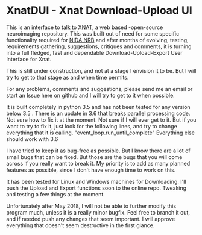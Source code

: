# XnatDUI - Xnat Download-Upload UI

This is an interface to talk to [XNAT](https://www.xnat.org/), a web based -open-source neuroimaging repository. This was built out of need for some specific functionality required for [NIDA NRB](https://irp.drugabuse.gov/nrb/index.php) and after months of evolving, testing, requirements gathering, suggestions, critiques and comments, it is turning into a full fledged, fast and dependable Download-Upload-Export User Interface for Xnat.

This is still under construction, and not at a stage I envision it to be. But I will try to get to that stage as and when time permits. 

For any problems, comments and suggestions, please send me an email or start an Issue here on github and I will try to get to it when possible.

It is built completely in python 3.5 and has not been tested for any version below 3.5 .
There is an update in 3.6 that breaks parallel processing code. 
Not sure how to fix it at the moment. Not sure if I will ever get to it. But if you want to try to fix it, just look for the following lines, and try to change everything that it is calling.
"event_loop.run_until_complete"
Everything else should work with 3.6

I have tried to keep it as bug-free as possible. But I know there are a lot of small bugs that can be fixed. But those are the bugs that you will come across if you really want to break it.
My priority is to add as many planned features as possible, since I don't have enough time to work on this.

It has been tested for Linux and Windows machines for Downloading. I'll push the Upload and Export functions soon to the online repo. Tweaking and testing a few things at the moment.

Unfortunately after May 2018, I will not be able to further modify this program much, unless it is a really minor bugfix. Feel free to branch it out, and if needed push any changes that seem important. I will approve everything that doesn't seem destructive in the first glance.

